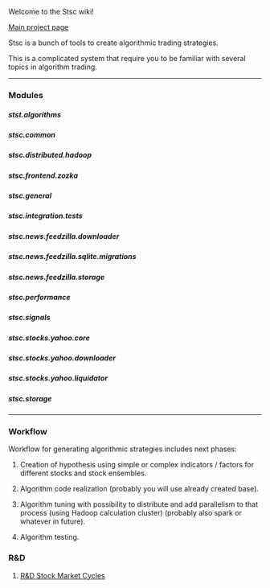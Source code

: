 Welcome to the Stsc wiki!

[Main project page](https://github.com/sidorovis/stsc)

Stsc is a bunch of tools to create algorithmic trading strategies. 

This is a complicated system that require you to be familiar with several topics in algorithm trading.

***

### Modules

##### stst.algorithms
##### stsc.common
##### stsc.distributed.hadoop
##### stsc.frontend.zozka
##### stsc.general
##### stsc.integration.tests
##### stsc.news.feedzilla.downloader
##### stsc.news.feedzilla.sqlite.migrations
##### stsc.news.feedzilla.storage
##### stsc.performance
##### stsc.signals
##### stsc.stocks.yahoo.core
##### stsc.stocks.yahoo.downloader
##### stsc.stocks.yahoo.liquidator
##### stsc.storage

***

### Workflow

Workflow for generating algorithmic strategies includes next phases:

1. Creation of hypothesis using simple or complex indicators / factors for different stocks and stock ensembles.

2. Algorithm code realization (probably you will use already created base).

3. Algorithm tuning with possibility to distribute and add parallelism to that process (using Hadoop calculation cluster) (probably also spark or whatever in future).

4. Algorithm testing.

### R&D 

1. [R&D Stock Market Cycles](https://github.com/sidorovis/stsc/wiki/R-And-D-Stock-Market-Cycles)

